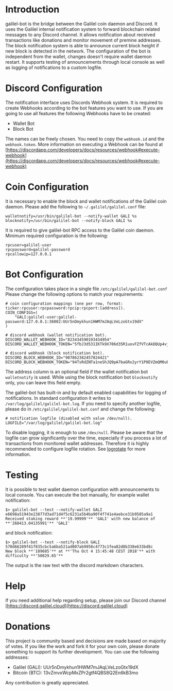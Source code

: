 # Introduction

galilel-bot is the bridge between the Galilel coin daemon and Discord. It uses
the Galilel internal notification system to forward blockchain related messages
to any Discord channel. It allows notification about received transactions like
donations and monitor movement of premine addresses. The block notification
system is able to announce current block height if new block is detected in the
network. The configuration of the bot is independent from the wallet, changes
doesn't require wallet daemon restart. It supports testing of announcements
through local console as well as logging of notifications to a custom logfile.

# Discord Configuration

The notification interface uses Discords Webhook system. It is required to
create Webhooks according to the bot features you want to use. If you are going
to use all features the following Webhooks have to be created:

* Wallet Bot
* Block Bot

The names can be freely chosen. You need to copy the `webhook.id` and the
`webhook.token`. More information on executing a Webhook can be found at [https://discordapp.com/developers/docs/resources/webhook#execute-webhook](https://discordapp.com/developers/docs/resources/webhook#execute-webhook)

# Coin Configuration

It is necessary to enable the block and wallet notifications of the Galilel
coin daemon. Please add the following to `~/.galilel/galilel.conf` file:

```
walletnotify=/usr/bin/galilel-bot --notify-wallet GALI %s
blocknotify=/usr/bin/galilel-bot --notify-block GALI %s
```

It is required to give galilel-bot RPC access to the Galilel coin daemon.
Minimum required configuration is the following:

```
rpcuser=galilel-user
rpcpassword=galilel-password
rpcallowip=127.0.0.1
```

# Bot Configuration

The configuration takes place in a single file `/etc/galilel/galilel-bot.conf`
Please change the following options to match your requirements:

```
# coin configuration mappings (one per row, format: ticker:rpcuser:rpcpassword:rpcip:rpcport:[address]).
COIN_CONFIGS=(
	"GALI:galilel-user:galilel-password:127.0.0.1:36002:UUr5nDmykhun1HWM7mJAqLVeLzoGtx19dX"
)

# discord webhook (wallet notification bot).
DISCORD_WALLET_WEBHOOK_ID="823434590193434954"
DISCORD_WALLET_WEBHOOK_TOKEN="5fbJ3d531IKTk9X706d35R1uovFZfVTcAkDQUp4vjkH5xiLf6FIb2lUe6J4fCqbCdA9v"

# discord webhook (block notification bot).
DISCORD_BLOCK_WEBHOOK_ID="907862382457824421"
DISCORD_BLOCK_WEBHOOK_TOKEN="94TsRdZNTa1neShJQ9pA7baGRx2yrY1P8EVZmQM0ubhkQKzIiuaX9QZ97KdquaUqZzdy"
```

The address column is an optional field if the wallet notification bot
`walletnotify` is used. While using the block notification bot `blocknotify`
only, you can leave this field empty.

The galilel-bot has built-in and by default enabled capabilities for logging of
notifications. In standard configuration it writes to `/var/log/galilel/galilel-bot.log`.
If you need to specify another logfile, please do in `/etc/galilel/galilel-bot.conf`
and change the following:

```
# notification logfile (disabled with value /dev/null).
LOGFILE="/var/log/galilel/galilel-bot.log"
```

To disable logging, it is enough to use `/dev/null`. Please be aware that the
logfile can grow significantly over the time, especially if you process a lot
of transactions from monitored wallet addresses. Therefore it is highly
recommended to configure logfile rotation. See [logrotate](https://github.com/logrotate/logrotate) for more information.

# Testing

It is possible to test wallet daemon configuration with announcements to local
console. You can execute the bot manually, for example wallet notification:

```
$> galilel-bot --test --notify-wallet GALI e6698a51943e23877d3ad71d4f5c6231a5b4ba90f4f741e4aebce31b9585a9a1
Received staking reward **'19.99999'** 'GALI' with new balance of **'268413.04135991'** 'GALI'
```

and block notification:

```
$> galilel-bot --test --notify-block GALI 570d66289f41f835cbc5a6ba521ad007ab9958c4773c1fea82d8b338e633bd8c
New block **'189685'** at **'Thu Oct 4 15:45:48 CEST 2018'** with difficulty **'50829.65'**
```

The output is the raw text with the discord markdown characters.

# Help

If you need additional help regarding setup, please join our Discord channel [https://discord.galilel.cloud](https://discord.galilel.cloud)

# Donations

This project is community based and decisions are made based on majority of
votes. If you like the work and fork it for your own coin, please donate
something to support its further development. You can use the following
addresses:

* Galilel (GALI): UUr5nDmykhun1HWM7mJAqLVeLzoGtx19dX
* Bitcoin (BTC): 13vZmvxWcpMxZPr2gtf4QBS8Q2En6kB3mo

Any contribution is greatly appreciated.
